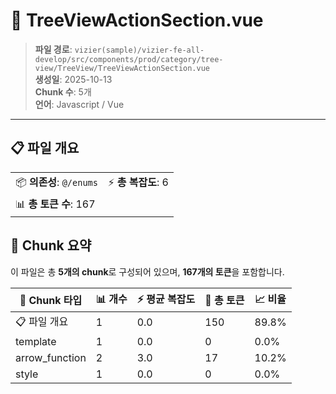 # 📄 TreeViewActionSection.vue

> **파일 경로**: `vizier(sample)/vizier-fe-all-develop/src/components/prod/category/tree-view/TreeView/TreeViewActionSection.vue`  
> **생성일**: 2025-10-13  
> **Chunk 수**: 5개  
> **언어**: Javascript / Vue
---





## 📋 파일 개요

| | |
|--|--|
| 📦 **의존성**: `@/enums` | ⚡ **총 복잡도**: 6 |
| 📊 **총 토큰 수**: 167 |  |






## 🧩 Chunk 요약

이 파일은 총 **5개의 chunk**로 구성되어 있으며, **167개의 토큰**을 포함합니다.

| 🧩 Chunk 타입 | 📊 개수 | ⚡ 평균 복잡도 | 📝 총 토큰 | 📈 비율 |
|---------------|--------|-------------|----------|--------|
| 📋 파일 개요 | 1 | 0.0 | 150 | 89.8% |
| template | 1 | 0.0 | 0 | 0.0% |
| arrow_function | 2 | 3.0 | 17 | 10.2% |
| style | 1 | 0.0 | 0 | 0.0% |

